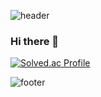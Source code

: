 ![header](https://capsule-render.vercel.app/api?type=waving&color=gradient&height=200&section=header&text=Welcome!&fontSize=90)


### Hi there 👋
[![Solved.ac Profile](http://mazassumnida.wtf/api/v2/generate_badge?boj=westtrain)](https://solved.ac/westtrain/)
<!--
**westtrain/westtrain** is a ✨ _special_ ✨ repository because its `README.md` (this file) appears on your GitHub profile.

Here are some ideas to get you started:

- 🔭 I’m currently working on ...
- 🌱 I’m currently learning ...
- 👯 I’m looking to collaborate on ...
- 🤔 I’m looking for help with ...
- 💬 Ask me about ...
- 📫 How to reach me: ...
- 😄 Pronouns: ...
- ⚡ Fun fact: ...
-->

![footer](https://capsule-render.vercel.app/api?type=waving&color=gradient&height=100&section=footer&text=&fontSize=90)
